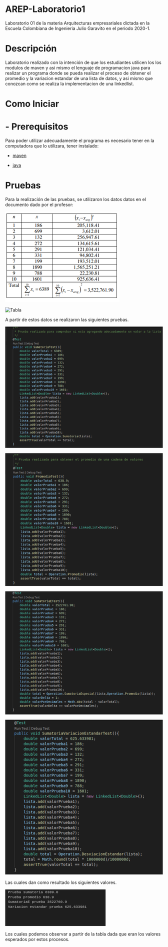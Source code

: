 # AREP-Laboratorio1

Laboratorio 01 de la materia Arquitecturas empresariales dictada en la Escuela Colombiana de Ingenieria Julio Garavito en el periodo 2020-1.

# Descripción

Laboratorio realizado con la intención de que los estudiantes utilicen los los modulos de maven y asi mismo el lenguaje de programacion java para realizar un programa donde se pueda realizar el proceso de obtener el promedio y la variacion estandar de una lista de datos, y asi mismo que conozcan como se realiza la implementacion de una linkedlist.

# Como Iniciar
 # - Prerequisitos
   Para poder utilizar adecuadamente el programa es necesario tener en la computadora que lo utilizara, tener instalado:
   * [maven]

   * [java]
  
  
# Pruebas
 Para la realización de las pruebas, se utilizaron los datos datos en el documento dado por el profesor:
 
 ![Tabla](Laboratorio1/images/tabla.png)
 
 ![Tabla](Laboratorio1/images/tabla6.png)

A partir de estos datos se realizaron las siguientes pruebas.

 ![Tabla](Laboratorio1/images/tabla2.png)

![Tabla](Laboratorio1/images/tabla3.png)

![Tabla](Laboratorio1/images/tabla4.png)

![Tabla](Laboratorio1/images/tabla5.png)

Las cuales dan como resultado los siguientes valores.

![Tabla](Laboratorio1/images/resultados.png)

Los cuales podemos observar a partir de la tabla dada que eran los valores esperados por estos procesos.







[maven]: <https://maven.apache.org/>
[java]: <https://www.java.com/es/download/>
